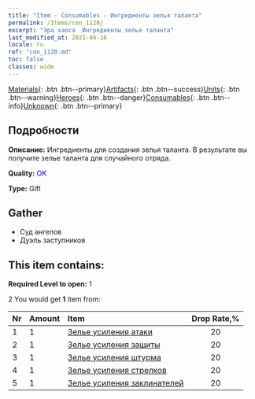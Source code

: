 ```yaml
---
title: "Item - Consumables - Ингредиенты зелья таланта"
permalink: /Items/con_1120/
excerpt: "Эра хаоса  Ингредиенты зелья таланта"
last_modified_at: 2021-04-16
locale: ru
ref: "con_1120.md"
toc: false
classes: wide
---
```

 [Materials](/ru/Items/){: .btn .btn--primary}[Artifacts](/ru/Items/Artifacts/){: .btn .btn--success}[Units](/ru/Items/Units/){: .btn .btn--warning}[Heroes](/ru/Items/Heroes/){: .btn .btn--danger}[Consumables](/ru/Items/Consumables/){: .btn .btn--info}[Unknown](/ru/Items/Unknown/){: .btn .btn--primary}

## Подробности
 **Описание:** Ингредиенты для создания зелья таланта. В результате вы получите зелье таланта для случайного отряда.

 **Quality:** <span style="color: #0000CD">OK</span>

 **Type:** Gift

## Gather

*    Суд ангелов 
*    Дуэль заступников 

## This item contains:

 **Required Level to open:** 1

 2 You would get **1** item  from:

  | Nr | Amount |     Item    | Drop Rate,% |
  |:---|:-------|:------------|:---------:|
  | 1 | 1 | [Зелье усиления атаки](/ru/Items/con_786/) | 20 | 
  | 2 | 1 | [Зелье усиления защиты](/ru/Items/con_787/) | 20 | 
  | 3 | 1 | [Зелье усиления штурма](/ru/Items/con_788/) | 20 | 
  | 4 | 1 | [Зелье усиления стрелков](/ru/Items/con_789/) | 20 | 
  | 5 | 1 | [Зелье усиления заклинателей](/ru/Items/con_790/) | 20 | 
